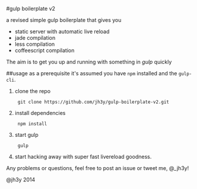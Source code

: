 #gulp boilerplate v2

a revised simple gulp boilerplate that gives you

* static server with automatic live reload
* jade compilation
* less compilation
* coffeescript compilation

The aim is to get you up and running with something in _gulp_ quickly

##usage
as a prerequisite it's assumed you have `npm` installed and the `gulp-cli`.

1. clone the repo

		git clone https://github.com/jh3y/gulp-boilerplate-v2.git

2. install dependencies

		npm install

3. start gulp

		gulp

4. start hacking away with super fast livereload goodness.

Any problems or questions, feel free to post an issue or tweet me, @_jh3y!

@jh3y 2014
